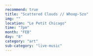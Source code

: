 ```yaml
---
recommend: true
title: "Scattered Clouds // Whoop-Szo"
img: ""
location: "Le Petit Chicago"
time: "7pm"
month: "FEB"
day: "8"
category: "art"
sub-category: "live-music"
---
```

